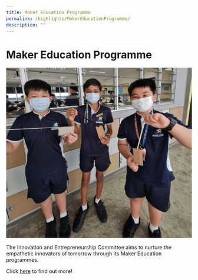 ```yaml
---
title: Maker Education Programme
permalink: /highlights/MakerEducationProgramme/
description: ""
---
```

# Maker Education Programme

![](/images/Homepage/f6627fc26_3201.png)

The Innovation and Entrepreneurship Committee aims to nurture the empathetic innovators of tomorrow through its Maker Education programmes.

Click  [here](https://sites.google.com/moe.edu.sg/nvpsmakereducation/home) to find out more!